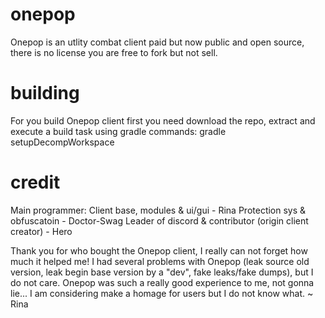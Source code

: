 # onepop
Onepop is an utlity combat client paid but now public and open source, there is no license you are free to fork but not sell.

# building
For you build Onepop client first you need download the repo, extract and execute a build task using gradle commands:
gradle setupDecompWorkspace

# credit
Main programmer:
Client base, modules & ui/gui - Rina
Protection sys & obfuscatoin - Doctor-Swag
Leader of discord & contributor (origin client creator) - Hero

Thank you for who bought the Onepop client, I really can not forget how much it helped me!
I had several problems with Onepop (leak source old version, leak begin base version by a "dev", fake leaks/fake dumps), but I do not care.
Onepop was such a really good experience to me, not gonna lie... I am considering make a homage for users but I do not know what.
~ Rina

